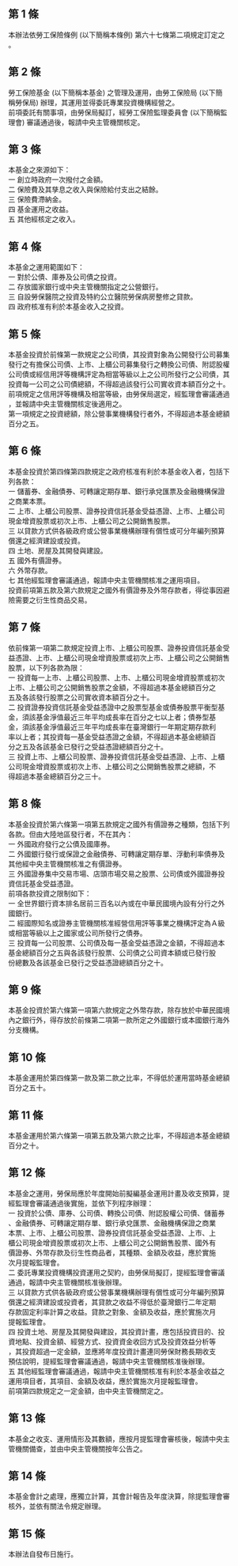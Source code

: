 第 1 條
-------
本辦法依勞工保險條例 (以下簡稱本條例) 第六十七條第二項規定訂定之  
。

第 2 條
-------
勞工保險基金 (以下簡稱本基金) 之管理及運用，由勞工保險局 (以下簡  
稱勞保局) 辦理，其運用並得委託專業投資機構經營之。  
前項委託有關事項，由勞保局擬訂，經勞工保險監理委員會 (以下簡稱監  
理會) 審議通過後，報請中央主管機關核定。

第 3 條
-------
本基金之來源如下：  
一  創立時政府一次撥付之金額。  
二  保險費及其孳息之收入與保險給付支出之結餘。  
三  保險費滯納金。  
四  基金運用之收益。  
五  其他經核定之收入。

第 4 條
-------
本基金之運用範圍如下：  
一  對於公債、庫券及公司債之投資。  
二  存放國家銀行或中央主管機關指定之公營銀行。  
三  自設勞保醫院之投資及特約公立醫院勞保病房整修之貸款。  
四  政府核准有利於本基金收入之投資。

第 5 條
-------
本基金投資於前條第一款規定之公司債，其投資對象為公開發行公司募集  
發行之有擔保公司債、上市、上櫃公司募集發行之轉換公司債、附認股權  
公司債或經信用評等機構評定為相當等級以上之公司所發行之公司債，其  
投資每一公司之公司債總額，不得超過該發行公司實收資本額百分之十。  
前項規定之信用評等機構及相當等級，由勞保局選定，經監理會審議通過  
，並報請中央主管機關核定後適用之。  
第一項規定之投資總額，除公營事業機構發行者外，不得超過本基金總額  
百分之五。

第 6 條
-------
本基金投資於第四條第四款規定之政府核准有利於本基金收入者，包括下  
列各款：  
一  儲蓄券、金融債券、可轉讓定期存單、銀行承兌匯票及金融機構保證  
    之商業本票。  
二  上市、上櫃公司股票、證券投資信託基金受益憑證、上市、上櫃公司  
    現金增資股票或初次上市、上櫃公司之公開銷售股票。  
三  以貸款方式供各級政府或公營事業機構辦理有償性或可分年編列預算  
    償還之經濟建設或投資。  
四  土地、房屋及其開發與建設。  
五  國外有價證券。  
六  外幣存款。  
七  其他經監理會審議通過，報請中央主管機關核准之運用項目。  
投資前項第五款及第六款規定之國外有價證券及外幣存款者，得從事因避  
險需要之衍生性商品交易。

第 7 條
-------
依前條第一項第二款規定投資上市、上櫃公司股票、證券投資信託基金受  
益憑證、上市、上櫃公司現金增資股票或初次上市、上櫃公司之公開銷售  
股票，以下列各款為限：  
一  投資每一上市、上櫃公司股票、上市、上櫃公司現金增資股票或初次  
    上市、上櫃公司之公開銷售股票之金額，不得超過本基金總額百分之  
    五及各該發行股票之公司實收資本額百分之十。  
二  投資證券投資信託基金受益憑證中之股票型基金或債券股票平衡型基  
    金，須該基金淨值最近三年平均成長率在百分之七以上者；債券型基  
    金，須該基金淨值最近三年平均成長率在臺灣銀行一年期定期存款利  
    率以上者；其投資每一基金受益憑證之金額，不得超過本基金總額百  
    分之五及各該基金已發行之受益憑證總額百分之十。  
三  投資上市、上櫃公司股票、證券投資信託基金受益憑證、上市、上櫃  
    公司現金增資股票或初次上市、上櫃公司之公開銷售股票之總額，不  
    得超過本基金總額百分之三十。

第 8 條
-------
本基金投資於第六條第一項第五款規定之國外有價證券之種類，包括下列  
各款。但由大陸地區發行者，不在其內：  
一  外國政府發行之公債及國庫券。  
二  外國銀行發行或保證之金融債券、可轉讓定期存單、浮動利率債券及  
    其他經中央主管機關核准之有價證券。  
三  外國證券集中交易市場、店頭市場交易之股票、公司債或外國證券投  
    資信託基金受益憑證。  
前項各款投資之限制如下：  
一  全世界銀行資本排名居前三百名以內或在中華民國境內設有分行之外  
    國銀行。  
二  經國際知名或證券主管機關核准經營信用評等事業之機構評定為Ａ級  
    或相當等級以上之國家或公司所發行之債券。  
三  投資每一公司股票、公司債及每一基金受益憑證之金額，不得超過本  
    基金總額百分之五與各該發行股票、公司債之公司資本額或已發行股  
    份總數及各該基金已發行之受益憑證總額百分之十。

第 9 條
-------
本基金投資於第六條第一項第六款規定之外幣存款，除存放於中華民國境  
內之銀行外，得存放於前條第二項第一款所定之外國銀行或本國銀行海外  
分支機構。

第 10 條
--------
本基金運用於第四條第一款及第二款之比率，不得低於運用當時基金總額  
百分之五十。

第 11 條
--------
本基金運用於第六條第一項第五款及第六款之比率，不得超過本基金總額  
百分之十。

第 12 條
--------
本基金之運用，勞保局應於年度開始前擬編基金運用計畫及收支預算，提  
經監理會審議通過後實施，並依下列程序辦理：  
一  投資於公債、庫券、公司債、轉換公司債、附認股權公司債、儲蓄券  
    、金融債券、可轉讓定期存單、銀行承兌匯票、金融機構保證之商業  
    本票、上市、上櫃公司股票、證券投資信託基金受益憑證、上市、上  
    櫃公司現金增資股票或初次上市、上櫃公司之公開銷售股票、國外有  
    價證券、外幣存款及衍生性商品者，其種類、金額及收益，應於實施  
    次月提報監理會。  
二  委託專業投資機構投資運用之契約，由勞保局擬訂，提經監理會審議  
    通過，報請中央主管機關核准後辦理。  
三  以貸款方式供各級政府或公營事業機構辦理有償性或可分年編列預算  
    償還之經濟建設或投資者，其貸款之收益不得低於臺灣銀行二年定期  
    存款固定利率計算之收益。貸款之對象、金額及收益，應於實施次月  
    提報監理會。  
四  投資土地、房屋及其開發與建設，其投資計畫，應包括投資目的、投  
    資地點、投資金額、經營方式、投資資金收回方式及投資效益分析等  
    ，其投資超過一定金額，並應將年度投資計畫連同勞保財務長期收支  
    預估說明，提經監理會審議通過，報請中央主管機關核准後辦理。  
五  其他經監理會審議通過，報請中央主管機關核准有利於本基金收益之  
    運用項目者，其項目、金額及收益，應於實施次月提報監理會。  
前項第四款規定之一定金額，由中央主管機關定之。

第 13 條
--------
本基金之收支、運用情形及其數額，應按月提監理會審核後，報請中央主  
管機關備查，並由中央主管機關按年公告之。

第 14 條
--------
本基金會計之處理，應獨立計算，其會計報告及年度決算，除提監理會審  
核外，並依有關法令規定辦理。

第 15 條
--------
本辦法自發布日施行。

